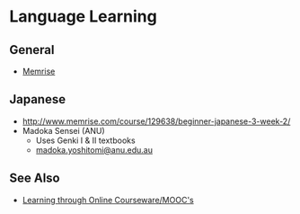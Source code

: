 # Language Learning

## General

* [Memrise](http://www.memrise.com/)

## Japanese

* http://www.memrise.com/course/129638/beginner-japanese-3-week-2/
* Madoka Sensei (ANU)
  * Uses Genki I & II textbooks
  * madoka.yoshitomi@anu.edu.au

## See Also

* [Learning through Online Courseware/MOOC's](learning-online-courseware.md)
